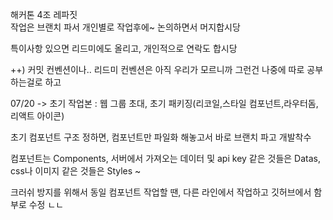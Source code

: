 해커톤 4조 레파짓  
작업은 브랜치 파서 개인별로 작업후에~ 논의하면서 머지합시당   

특이사항 있으면 리드미에도 올리고, 개인적으로 연락도 합시당  

++) 커밋 컨벤션이나.. 리드미 컨벤션은 아직 우리가 모르니까 그런건 나중에 따로 공부하는걸로 하고  
  
07/20 -> 초기 작업본 : 웹 그룹 초대, 초기 패키징(리코일,스타일 컴포넌트,라우터돔, 리액트 아이콘)  

초기 컴포넌트 구조 정하면, 컴포넌트만 파일화 해놓고서 바로 브랜치 파고 개발착수  

컴포넌트는 Components, 서버에서 가져오는 데이터 및 api key 같은 것들은 Datas, css나 이미지 같은 것들은 Styles ~  


크러쉬 방지를 위해서 동일 컴포넌트 작업할 땐, 다른 라인에서 작업하고 깃허브에서 함부로 수정 ㄴㄴ